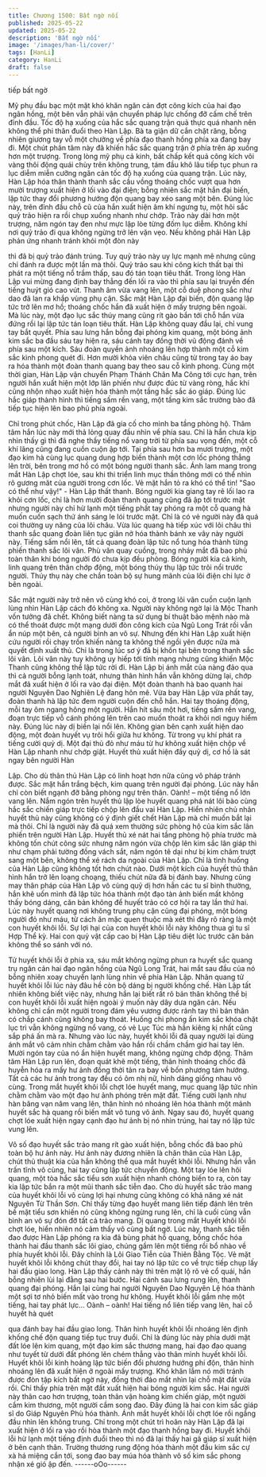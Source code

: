 ```yaml
---
title: Chương 1500: Bất ngờ nối
published: 2025-05-22
updated: 2025-05-22
description: 'Bất ngờ nối'
image: '/images/han-li/cover/'
tags: [HanLi]
category: HanLi
draft: false
---
```


tiếp bất ngờ

Mỹ phụ đầu bạc một mặt khó khăn ngăn cản đợt công kích của
hai đạo ngân hồng, một bên vẫn phải vận chuyển pháp lực chống
đỡ cấm chế trên đỉnh đầu. Tốc độ hạ xuống của hắc sắc quang
trận quả thực quá nhanh nên không thể phi thân đuổi theo Hàn
Lập.
Bà ta giận dữ cắn chặt răng, bỗng nhiên giương tay vỗ một
chưởng về phía đạo thanh hồng phía xa đang bay đi.
Một chút phân tâm này đã khiến hắc sắc quang trận ở phía trên
áp xuống hơn một trượng.
Trong lòng mỹ phụ cả kinh, bất chấp kết quả công kích vôi vàng
thôi động quái chùy trên không trung, tám đầu khô lâu tiếp tục
phun ra lục diễm miễn cưỡng ngăn cản tốc độ hạ xuống của
quang trận.
Lúc này, Hàn Lập hóa thân thành thanh sắc cầu vồng thoáng
chốc vượt qua hơn mười trượng xuất hiện ở lối vào đại điện;
bỗng nhiên sắc mặt hắn đại biến, lập tức thay đổi phương hướng
độn quang bay xéo sang một bên.
Đúng lúc này, trên đỉnh đầu chỗ cũ của hắn xuất hiện âm khí
ngưng tụ, một hôi sắc quỷ trảo hiện ra rồi chụp xuống nhanh như
chớp.
Trảo này dài hơn một trượng, năm ngón tay đen như mực lập lòe
từng đốm lục diễm. Không khí nơi quỷ trảo đi qua không ngừng
trở lên vặn vẹo.
Nếu không phải Hàn Lập phản ứng nhanh tránh khỏi một đòn này

thì đã bị quỷ trảo đánh trúng.
Tuy quỷ trảo này uy lực mạnh mẽ nhưng cũng chỉ đánh ra được
một lần mà thôi.
Quỷ trảo sau khi công kích thất bại thì phát ra một tiếng nổ trầm
thấp, sau đó tán toạn tiêu thất.
Trong lòng Hàn Lập vui mừng đang định bay thẳng đến lối ra vào
thì phía sau lại truyền đến tiếng huýt gió cao vút.
Thanh âm vừa vang lên, một cỗ duệ phong sắc như dao đã lan ra
khắp vùng phụ cận.
Sắc mặt Hàn Lập đại biến, độn quang lập tức trở lên mơ hồ;
thoáng chốc hắn đã xuất hiện ở mấy trượng bên ngoài.
Mà lúc này, một đạo lục sắc thúy mang cũng rít gào bắn tới chỗ
hắn vừa đứng rồi lại lập tức tán loạn tiêu thất.
Hàn Lập không quay đầu lại, chỉ vung tay bắt quyết.
Phía sau lưng hắn bỗng đại phóng kim quang, một bóng ảnh kim
sắc ba đầu sáu tay hiện ra, sáu cánh tay đồng thời vũ động đánh
về phía sau một kích.
Sáu đoàn quyền ảnh nhoáng lên hợp thành một cỗ kim sắc kình
phong quét đi.
Hơn mười khỏa viên châu cũng từ trong tay áo bay ra hóa thành
một đoàn thanh quang bay theo sau cỗ kình phong.
Cùng một thời gian, Hàn Lập vận chuyển Phạm Thánh Chân Ma
Công tới cực hạn, trên người hắn xuất hiện một lớp lân phiến như
được đúc từ vàng ròng, hắc khí cũng nhộn nhạo xuất hiện hóa
thành một tầng hắc sắc áo giáp.
Đúng lúc hắc giáp thành hình thì tiếng sấm rền vang, một tầng
kim sắc trường bào đã tiếp tục hiện lên bao phủ phía ngoài.

Chỉ trong phút chốc, Hàn Lập đã gia cố cho mình ba tầng phòng
hộ.
Thâm tâm hắn lúc này mới thả lỏng quay đầu nhìn về phía sau.
Chỉ là hắn chưa kịp nhìn thấy gì thì đã nghe thấy tiếng nổ vang
trời từ phía sau vọng đến, một cỗ khí lãng cũng đang cuồn cuộn
ập tới.
Tại phía sau hơn ba mươi trượng, một đạo kim hà cùng lục quang
dung hợp biến thành một cơn lốc phóng thẳng lên trời, bên trong
mơ hồ có một bóng người thanh sắc.
Ánh lam mang trong mắt Hàn Lập chợt lóe, sau khi thi triển linh
mục thần thông mới có thể nhìn rõ gương măt của người trong
cơn lốc.
Vẻ mặt hắn tỏ ra khó có thể tin!
"Sao có thể như vậy!" - Hàn Lập thất thanh.
Bóng người kia giang tay rẽ lối lao ra khỏi cơn lốc, chỉ là hơn
mười đoàn thanh quang cũng đã ập tới trước mặt nhưng người
này chỉ hừ lạnh một tiếng phất tay phóng ra một cỗ quang hà
muốn cuốn sạch thứ ánh sáng le lói trước mặt.
Chỉ là có vẻ người này đã quá coi thường uy năng của lôi châu.
Vừa lúc quang hà tiếp xúc với lôi châu thì thanh sắc quang đoàn
liên tục giãn nở hóa thành bánh xe vây này người này.
Tiếng sấm nổi lên, tất cả quang đoàn lập tức nổ tung hóa thành
từng phiến thanh sắc lôi vân. Phù văn quay cuồng, trong nháy
mắt đã bao phủ toàn thân khi bóng người đó chưa kịp đều phòng.
Bóng người kia cả kinh, linh quang trên thân chớp động, một
bóng thúy thụ lập tức trôi nổi trước người.
Thúy thụ này che chắn toàn bộ sự hung mãnh của lôi điện chi lực
ở bên ngoài.

Sắc mặt người này trở nên vô cùng khó coi, ở trong lôi vân cuồn
cuộn lạnh lùng nhìn Hàn Lập cách đó không xa.
Người này không ngờ lại là Mộc Thanh vốn tưởng đã chết.
Không biết nàng ta sử dụng bí thuật bảo mệnh nào mà có thể
thoát được một mạng dưới đòn công kích của Ngũ Long Trát rồi
vẫn ẩn núp một bên, cả người bình an vô sự.
Nhưng đến khi Hàn Lập xuất hiện cứu người rồi chạy trốn khiến
nàng ta không thể ngồi yên được nữa mà quyết định xuất thủ. Chỉ
là trong lúc sơ ý đã bị khốn tại bên trong thanh sắc lôi vân.
Lôi vân này tuy không uy hiếp tới tính mạng nhưng cũng khiến
Mộc Thanh cũng không thể lập tức rời đi.
Hàn Lập bị ánh mắt của nàng đảo qua thì cả người bỗng lạnh
toát, nhưng thân hình hắn vẫn không dừng lại, chớp mắt đã xuất
hiện ở lối ra vào đại điện.
Một đoàn thanh hà bao quanh hai người Nguyên Dao Nghiên Lệ
đang hôn mê.
Vừa bay Hàn Lập vừa phất tay, đoàn thanh hà lập tức đem người
cuộn đến chỗ hắn.
Hai tay thoáng động, mỗi tay ôm ngang hông một người.
Hắn hít sâu một hơi, tiếng sấm rền vang, đoạn trực tiếp vỗ cánh
phóng lên trên cao muốn thoát ra khỏi nơi nguy hiểm này.
Đúng lúc này dị biến lại nổi lên.
Không gian bên cạnh xuất hiện dao động, một đoàn huyết vụ trôi
hổi giữa hư không. Từ trong vụ khí phát ra tiếng cười quỷ dị. Một
đại thủ đỏ như máu từ hư không xuất hiện chộp về Hàn Lập
nhanh như chớp giật.
Huyết thủ xuất hiện đầy quỷ dị, cơ hồ là sát ngay bên người Hàn

Lập.
Cho dù thân thủ Hàn Lập có linh hoạt hơn nữa cũng vô pháp
tránh được. Sắc mặt hắn trắng bệch, kim quang trên người đại
phóng. Lúc này hắn chỉ còn biết ngạnh đỡ bằng phòng ngự trên
thân.
Oành! – một tiếng nổ lớn vang lên.
Nắm ngón trên huyết thủ lập lòe huyết quang phá nát lôi bào cùng
hắc sắc chiến giáp trực tiếp chộp lên đầu vai Hàn Lập.
Hiển nhiên chủ nhân huyết thủ này cũng không có ý định giết chết
Hàn Lập mà chỉ muốn bắt lại mà thôi.
Chỉ là người này đã quá xem thường sức phòng hộ của kim sắc
lân phiến trên người Hàn Lập. Huyết thủ xé nát hai tầng phòng hộ
phía trước mà không tốn chút công sức nhưng năm ngón vừa
chộp lên kim sắc lân giáp thì như chạm phải tường đồng vách sắt,
năm ngón tê dại như bị kim châm trượt sang một bên, không thể
xé rách da ngoài của Hàn Lập.
Chỉ là tình huống của Hàn Lập cũng không tốt hơn chút nào.
Dưới một kích của huyết thủ thân hình hắn trở lên loạng choạng,
thiếu chút nữa đã bị đánh bay.
Nhưng cũng may thân pháp của Hàn Lập vô cùng quỷ dị hơn hẳn
các tu sĩ bình thường, hắn khẽ uốn mình đã lập tức hóa thành
một đạo tàn ảnh biến mất không thấy bóng dáng, căn bản không
để huyết trảo có cơ hội ra tay lần thứ hai.
Lúc này huyết quang nơi không trung phụ cận cũng đại phóng,
một bóng người đỏ như máu, từ cách ăn mặc quen thuộc mà xét
thì đây rõ ràng là một con huyết khôi lỗi.
Sự lợi hại của con huyết khôi lỗi này không thua gì tu sĩ Hợp Thể
kỳ. Hai con quỷ vật cấp cao bị Hàn Lập tiêu diệt lúc trước căn bản
không thể so sánh với nó.

Tử huyết khôi lỗi ở phía xa, sáu mắt không ngừng phun ra huyết
sắc quang trụ ngăn cản hai đạo ngân hồng của Ngũ Long Trát,
hai mắt sau đầu của nó bỗng nhiên xoay chuyển lạnh lùng nhìn
về phía Hàn Lập.
Nhãn quang tử huyết khôi lỗi lúc này đâu hề còn bộ dáng bị người
khống chế.
Hàn Lập tất nhiên không biết việc này, nhưng hắn lại biết rất rõ
bản thân không thể bị con huyết khôi lỗi xuất hiện ngoài ý muốn
này dây dưa ngăn cản. Nếu không chỉ cần một người trong đám
yêu vương được rảnh tay thì bản thân có chắp cánh cũng không
bay thoát.
Huống chi phong ấn kim sắc khóa chặt lục trì vẫn không ngừng
nổ vang, có vẻ Lục Túc mà hắn kiêng kị nhất cũng sắp phá ấn mà
ra.
Nhưng vào lúc này, huyết khôi lỗi đã quay người lại dùng ánh mắt
vô cảm nhìn chằm chằm vào hắn rồi chầm chầm giơ hai tay lên.
Mười ngón tay của nó ẩn hiện huyết mang, không ngừng chớp
động.
Thâm tâm Hàn Lập run lên, đoạn quát khẽ một tiếng, thân hình
thoáng chốc đã huyễn hóa ra mấy hư ảnh đồng thời tản ra bay về
bốn phương tám hướng.
Tất cả các hư ảnh trong tay đều có ôm nhị nữ, hình dáng giống
nhau vô cùng.
Trong mắt huyết khôi lỗi chợt lóe huyết mang, mục quang lập tức
nhìn chằm chằm vào một đạo hư ảnh phóng trên mặt đất. Tiếng
cười lạnh như hàn băng vạn năm vang lên, thân hình nó nhoáng
lên hóa thành một mảnh huyết sắc hà quang rồi biến mất vô tung
vô ảnh.
Ngay sau đó, huyết quang chợt lóe xuất hiện ngay cạnh đạo hư
ảnh bị nó nhìn trúng, hai tay nó lập tức vung lên.

Vô số đạo huyết sắc trảo mang rít gào xuất hiện, bỗng chốc đã
bao phủ toàn bộ hư ảnh này.
Hư ảnh này đương nhiên là chân thân của Hàn Lập, chút thủ
thuật kia của hắn không thể qua mắt huyết khôi lỗi. Nhưng hắn
vẫn trấn tĩnh vô cùng, hai tay cũng lập tức chuyển động.
Một tay lóe lên hôi quang, một tòa hắc sắc tiểu sơn xuất hiện
nhanh chóng biến to ra, còn tay kia lập tức bắn ra một mũi thanh
sắc tiễn đao.
Cho dù huyết sắc trảo mang của huyết khôi lỗi vô cùng lợi hại
nhưng cũng không có khả năng xé nát Nguyên Từ Thần Sơn.
Chỉ thấy từng đạo huyết mang liên tiếp đánh lên trên bề mặt tiểu
sơn khiến nó cũng không ngừng rung lên, chỉ là cuối cùng vẫn
bình an vô sự đón đỡ tất cả trảo mang.
Dị quang trong mắt Huyết khôi lỗi chợt lóe, hiển nhiên nó cảm
thấy vô cùng bất ngờ.
Lúc này, thanh sắc tiễn đao được Hàn Lập phóng ra kia đã bùng
phát hồ quang, bỗng chốc hóa thành hai đầu thanh sắc lôi giao,
chúng gầm lên một tiếng rồi bổ nhào về phía huyết khôi lỗi.
Đây chính là Lôi Giao Tiễn của Thiên Bằng Tộc.
Vẻ mặt huyết khôi lỗi không chút thay đổi, hai tay nó lập tức co về
trực tiếp chụp lấy hai đầu giao long.
Hàn Lập thấy cảnh này thì trên mặt lộ rõ vẻ cổ quái, hắn bỗng
nhiên lùi lại đằng sau hai bước.
Hai cánh sau lưng rung lên, thanh quang đại phóng. Hắn lại cùng
hai người Nguyên Dao Nguyên Lệ hóa thành một sợi tơ nhỏ biến
mất vào trong hư không.
Huyết khôi lỗi gầm nhẹ một tiếng, hai tay phát lực…
Oành – oành! Hai tiếng nổ liên tiếp vang lên, hai cỗ huyết hà quét

qua đánh bay hai đầu giao long. Thân hình huyết khôi lỗi nhoáng
lên định khống chế độn quang tiếp tục truy đuổi.
Chỉ là đúng lúc này phía dưới mặt đất lóe lên kim quang, một đạo
kim sắc thương mang, hai đạo đao quang như tuyết từ dưới đất
phóng lên chém thẳng vào thân mình huyết khôi lỗi.
Huyết khôi lỗi kinh hoảng lập tức biến đổi phương hướng phi độn,
thân hình nhoáng lên đã xuất hiện ở ngoài mấy trượng. Khó khăn
lắm nó mới tránh được đòn tập kích bất ngờ này, đồng thời đảo
mắt nhìn lại chỗ mặt đất vừa rồi.
Chỉ thấy phía trên mặt đất xuất hiện hai bóng người kim sắc.
Hai người này thân cao hơn trượng, toàn thân vận hoàng kim
chiến giáp, một người cầm kim thương, một người cầm song đao.
Đây đúng là hai con kim sắc giáp sĩ do Giáp Nguyên Phù hóa
thành.
Ánh mắt huyết khôi lỗi chợt lóe rồi ngẩng đầu nhìn lên không
trung. Chỉ trong một chút trì hoãn này Hàn Lập đã lại xuất hiện ở
lối ra vào rồi hòa thành một đạo thanh hồng bay đi.
Huyết khôi lỗi hừ lạnh một tiếng định đuổi theo thì nó đã lại thấy
hai gã giáp sĩ xuất hiện ở bên cạnh thân.
Trường thương rung động hóa thành một đầu kim sắc cự xà há
miệng cắn tới, song đao bay múa hóa thành vô số kim sắc phong
nhận xé gió ập đến.
------oOo------
